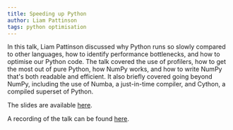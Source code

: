 ```yaml
---
title: Speeding up Python
author: Liam Pattinson
tags: python optimisation
---
```


In this talk, Liam Pattinson discussed why Python runs so slowly compared to other
languages, how to identify performance bottlenecks, and how to optimise our Python code.
The talk covered the use of profilers, how to get the most out of pure Python, how
NumPy works, and how to write NumPy that's both readable and efficient. It also briefly
covered going beyond NumPy, including the use of Numba, a just-in-time compiler, and
Cython, a compiled superset of Python.

The slides are available [here][slides].

A recording of the talk can be found [here][recording].

[slides]: /slides/2024-03-27-speeding_up_python.pdf
[recording]: https://eu-lti.bbcollab.com/recording/8dc1ed3c874344549e9be481a0226632
